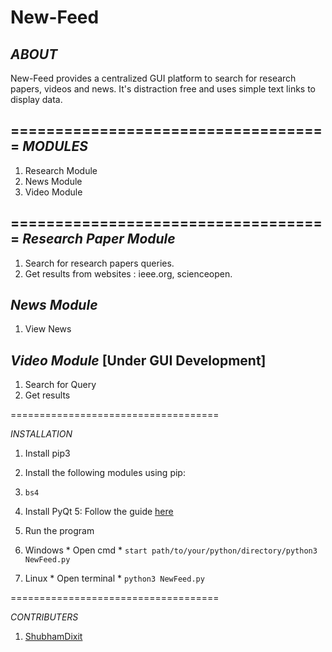 # New-Feed 

*ABOUT*
---------------------
New-Feed provides a centralized GUI platform
to search for research papers, videos and news.
It's distraction free and uses simple text links to display data.

====================================
*MODULES*
---------------------
1. Research Module
2. News Module
3. Video Module


====================================
*Research Paper Module*
---------------------
1. Search for research papers queries.
2. Get results from websites : ieee.org, scienceopen.

*News Module*
---------------------
1. View News

*Video Module* [Under GUI Development]
---------------------
1. Search for Query
2. Get results


====================================

*INSTALLATION*

1. Install pip3

2. Install the following modules using pip:
  1. `bs4`

3. Install PyQt 5:
   Follow the guide [here](https://www.learnpyqt.com/installation/ )

4. Run the program
  1. Windows
    * Open cmd
    * `start path/to/your/python/directory/python3 NewFeed.py`
  2. Linux
    * Open terminal
    * `python3 NewFeed.py`

====================================

*CONTRIBUTERS*

1. [ShubhamDixit](https://github.com/sdixit1998)
